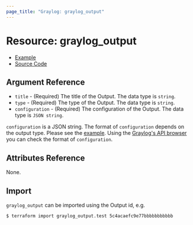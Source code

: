 ```yaml
---
page_title: "Graylog: graylog_output"
---
```


# Resource: graylog_output

* [Example](https://github.com/terraform-provider-graylog/terraform-provider-graylog/blob/master/examples/v0.12/output.tf)
* [Source Code](https://github.com/terraform-provider-graylog/terraform-provider-graylog/blob/master/graylog/resource/system/output/resource.go)

## Argument Reference

* `title` - (Required) The title of the Output. The data type is `string`.
* `type` - (Required) The type of the Output. The data type is `string`.
* `configuration` - (Required) The configuration of the Output. The data type is `JSON string`.

`configuration` is a JSON string.
The format of `configuration` depends on the output type.
Please see the [example](https://github.com/terraform-provider-graylog/terraform-provider-graylog/blob/master/examples/v0.12/output.tf).
Using the [Graylog's API browser](https://docs.graylog.org/en/3.1/pages/configuration/rest_api.html) you can check the format of `configuration`.

## Attributes Reference

None.

## Import

`graylog_output` can be imported using the Output id, e.g.

```console
$ terraform import graylog_output.test 5c4acaefc9e77bbbbbbbbbbb
```
